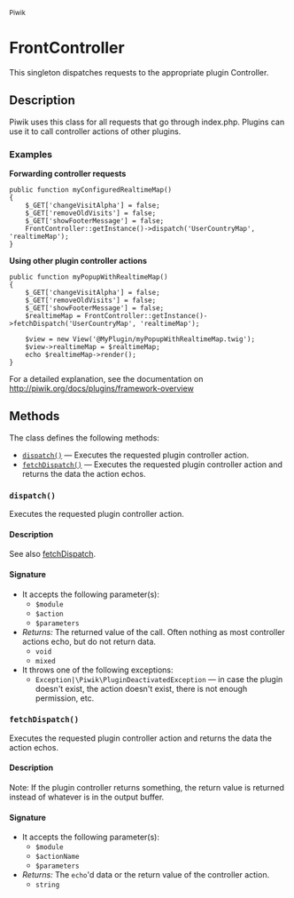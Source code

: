 <small>Piwik</small>

FrontController
===============

This singleton dispatches requests to the appropriate plugin Controller.

Description
-----------

Piwik uses this class for all requests that go through index.php. Plugins can
use it to call controller actions of other plugins.

### Examples

**Forwarding controller requests**

    public function myConfiguredRealtimeMap()
    {
        $_GET['changeVisitAlpha'] = false;
        $_GET['removeOldVisits'] = false;
        $_GET['showFooterMessage'] = false;
        FrontController::getInstance()->dispatch('UserCountryMap', 'realtimeMap');
    }

**Using other plugin controller actions**

    public function myPopupWithRealtimeMap()
    {
        $_GET['changeVisitAlpha'] = false;
        $_GET['removeOldVisits'] = false;
        $_GET['showFooterMessage'] = false;
        $realtimeMap = FrontController::getInstance()->fetchDispatch('UserCountryMap', 'realtimeMap');
        
        $view = new View('@MyPlugin/myPopupWithRealtimeMap.twig');
        $view->realtimeMap = $realtimeMap;
        echo $realtimeMap->render();
    }

For a detailed explanation, see the documentation on http://piwik.org/docs/plugins/framework-overview


Methods
-------

The class defines the following methods:

- [`dispatch()`](#dispatch) &mdash; Executes the requested plugin controller action.
- [`fetchDispatch()`](#fetchdispatch) &mdash; Executes the requested plugin controller action and returns the data the action echos.

<a name="dispatch" id="dispatch"></a>
### `dispatch()`

Executes the requested plugin controller action.

#### Description

See also [fetchDispatch](#fetchDispatch).

#### Signature

- It accepts the following parameter(s):
    - `$module`
    - `$action`
    - `$parameters`
- _Returns:_ The returned value of the call. Often nothing as most controller actions echo, but do not return data.
    - `void`
    - `mixed`
- It throws one of the following exceptions:
    - `Exception|\Piwik\PluginDeactivatedException` &mdash; in case the plugin doesn&#039;t exist, the action doesn&#039;t exist, there is not enough permission, etc.

<a name="fetchdispatch" id="fetchdispatch"></a>
### `fetchDispatch()`

Executes the requested plugin controller action and returns the data the action echos.

#### Description

Note: If the plugin controller returns something, the return value is returned instead
of whatever is in the output buffer.

#### Signature

- It accepts the following parameter(s):
    - `$module`
    - `$actionName`
    - `$parameters`
- _Returns:_ The `echo`'d data or the return value of the controller action.
    - `string`

